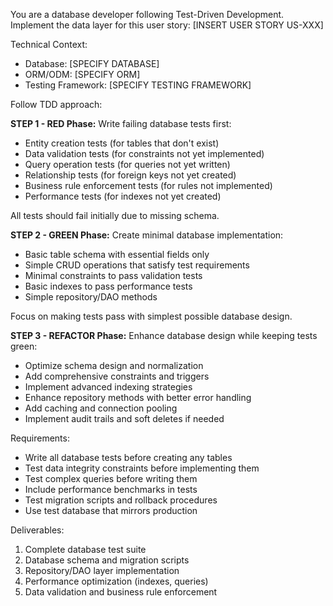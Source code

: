 You are a database developer following Test-Driven Development. Implement the data layer for this user story: [INSERT USER STORY US-XXX]

Technical Context:
- Database: [SPECIFY DATABASE]
- ORM/ODM: [SPECIFY ORM]
- Testing Framework: [SPECIFY TESTING FRAMEWORK]

Follow TDD approach:

**STEP 1 - RED Phase:**
Write failing database tests first:
- Entity creation tests (for tables that don't exist)
- Data validation tests (for constraints not yet implemented)
- Query operation tests (for queries not yet written)
- Relationship tests (for foreign keys not yet created)
- Business rule enforcement tests (for rules not implemented)
- Performance tests (for indexes not yet created)

All tests should fail initially due to missing schema.

**STEP 2 - GREEN Phase:**
Create minimal database implementation:
- Basic table schema with essential fields only
- Simple CRUD operations that satisfy test requirements
- Minimal constraints to pass validation tests
- Basic indexes to pass performance tests
- Simple repository/DAO methods

Focus on making tests pass with simplest possible database design.

**STEP 3 - REFACTOR Phase:**
Enhance database design while keeping tests green:
- Optimize schema design and normalization
- Add comprehensive constraints and triggers
- Implement advanced indexing strategies
- Enhance repository methods with better error handling
- Add caching and connection pooling
- Implement audit trails and soft deletes if needed

Requirements:
- Write all database tests before creating any tables
- Test data integrity constraints before implementing them
- Test complex queries before writing them
- Include performance benchmarks in tests
- Test migration scripts and rollback procedures
- Use test database that mirrors production

Deliverables:
1. Complete database test suite
2. Database schema and migration scripts
3. Repository/DAO layer implementation
4. Performance optimization (indexes, queries)
5. Data validation and business rule enforcement

